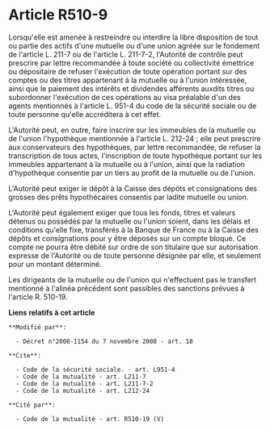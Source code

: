 # Article R510-9

Lorsqu'elle est amenée à restreindre ou interdire la libre disposition de tout ou partie des actifs d'une mutuelle ou d'une
union agréée sur le fondement de l'article L. 211-7 ou de l'article L. 211-7-2, l'Autorité de contrôle peut prescrire par
lettre recommandée à toute société ou collectivité émettrice ou dépositaire de refuser l'exécution de toute opération portant
sur des comptes ou des titres appartenant à la mutuelle ou à l'union intéressée, ainsi que le paiement des intérêts et
dividendes afférents auxdits titres ou subordonner l'exécution de ces opérations au visa préalable d'un des agents mentionnés
à l'article L. 951-4 du code de la sécurité sociale ou de toute personne qu'elle accréditera à cet effet.

L'Autorité peut, en outre, faire inscrire sur les immeubles de la mutuelle ou de l'union l'hypothèque mentionnée à l'article
L. 212-24 ; elle peut prescrire aux conservateurs des hypothèques, par lettre recommandée, de refuser la transcription de
tous actes, l'inscription de toute hypothèque portant sur les immeubles appartenant à la mutuelle ou à l'union, ainsi que la
radiation d'hypothèque consentie par un tiers au profit de la mutuelle ou de l'union.

L'Autorité peut exiger le dépôt à la Caisse des dépôts et consignations des grosses des prêts hypothécaires consentis par
ladite mutuelle ou union.

L'Autorité peut également exiger que tous les fonds, titres et valeurs détenus ou possédés par la mutuelle ou l'union soient,
dans les délais et conditions qu'elle fixe, transférés à la Banque de France ou à la Caisse des dépôts et consignations pour
y être déposés sur un compte bloqué. Ce compte ne pourra être débité sur ordre de son titulaire que sur autorisation expresse
de l'Autorité ou de toute personne désignée par elle, et seulement pour un montant déterminé. 

Les dirigeants de la mutuelle ou de l'union qui n'effectuent pas le transfert mentionné à l'alinéa précédent sont passibles
des sanctions prévues à l'article R. 510-19.

**Liens relatifs à cet article**

	**Modifié par**:

	  - Décret n°2008-1154 du 7 novembre 2008 - art. 18

	**Cite**:

	  - Code de la sécurité sociale. - art. L951-4
	  - Code de la mutualité - art. L211-7
	  - Code de la mutualité - art. L211-7-2
	  - Code de la mutualité - art. L212-24

	**Cité par**:

	  - Code de la mutualité - art. R510-19 (V)
